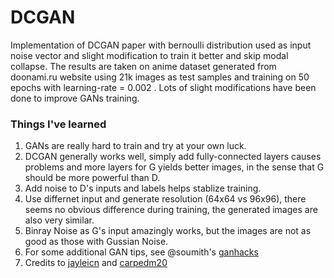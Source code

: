# DCGAN
Implementation of DCGAN paper with bernoulli distribution used as input noise vector and slight modification to train it better and skip modal collapse. The results are taken on anime dataset generated from doonami.ru website using 21k images as test samples and training on 50 epochs with learning-rate = 0.002 . Lots of slight modifications have been done to improve GANs training.

### Things I've learned
1. GANs are really hard to train and try at your own luck.
2. DCGAN generally works well, simply add fully-connected layers causes problems and more layers for G yields better images, in the sense that G should be more powerful than D.
4. Add noise to D's inputs and labels helps stablize training.
5. Use differnet input and generate resolution (64x64 vs 96x96), there seems no obvious difference during training, the generated images are also very similar.
6. Binray Noise as G's input amazingly works, but the images are not as good as those with Gussian Noise.
7. For some additional GAN tips, see @soumith's [ganhacks](https://github.com/soumith/ganhacks)
8. Credits to [jayleicn](https://github.com/jayleicn) and [carpedm20](https://github.com/carpedm20/DCGAN-tensorflow)
